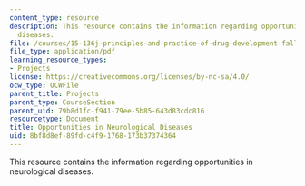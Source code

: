 ```yaml
---
content_type: resource
description: This resource contains the information regarding opportunities in neurological
  diseases.
file: /courses/15-136j-principles-and-practice-of-drug-development-fall-2013/8bf8d8ef89fdc4f91768173b37374364_MIT15_136JF13_Opp_Neuro_Dis.pdf
file_type: application/pdf
learning_resource_types:
- Projects
license: https://creativecommons.org/licenses/by-nc-sa/4.0/
ocw_type: OCWFile
parent_title: Projects
parent_type: CourseSection
parent_uid: 79b8d1fc-f941-79ee-5b85-643d83cdc816
resourcetype: Document
title: Opportunities in Neurological Diseases
uid: 8bf8d8ef-89fd-c4f9-1768-173b37374364
---
```

This resource contains the information regarding opportunities in neurological diseases.